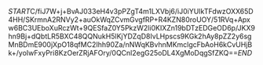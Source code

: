 $START$C/fiJ7W+j+BvAJ033eH4v3pPZgT4m1LXVbj6/iJ0iYUIkTFdwzOXX65D4HH/SKrmnA2RNVy2+auOkWqZCvmGvgfRP+R4KZN80roUOY/51RVq+Apxw6BC3UEboXuRczWt+9QESfaZ0Y5PkzW2li0KIXZn19bDTzEDGeOD6p/JKX9hn9Bj+dQbtLR5BXC48QQNukH5lKjYDZqD8IvLHpscs9KGk2hAy8pZZ2y6sgMnBDmE900jXpO18qfMC2Ihh90Za/nNWqKBvhnMKmclgcFbAoH6kCvUHjBk+/yoIwFxyPri8KzOerZRjAFOry/0QCnl2egG25oDL4XgMoDqgSfZKQ==$END$